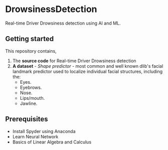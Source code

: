 # DrowsinessDetection

Real-time Driver Drowsiness detection using AI and ML.

## Getting started

This repository contains,
1. The **source code** for Real-time Driver Drowsiness detection 
2. **A dataset** - *Shape predictor* - most common and well known dlib's facial landmark predictor used to localize individual facial structures, including the:
      * Eyes.
      * Eyebrows.
      * Nose.
      * Lips/mouth.
      * Jawline.

## Prerequisites

* Install Spyder using Anaconda
* Learn Neural Network
* Basics of Linear Algebra and Calculus
